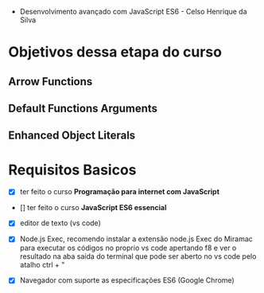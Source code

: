 * Desenvolvimento avançado com JavaScript ES6 - Celso Henrique da Silva

# Objetivos dessa etapa do curso

## Arrow Functions

## Default Functions Arguments

## Enhanced Object Literals

# Requisitos Basicos

- [x] ter feito o curso **Programação para internet com JavaScript**

- [] ter feito o curso **JavaScript ES6 essencial**

- [x] editor de texto (vs code) 

- [x] Node.js Exec, recomendo instalar a extensão node.js Exec do Miramac para executar os códigos no proprio vs code apertando f8 e ver o resultado na aba saída do terminal que pode ser aberto no vs code pelo atalho ctrl + "

- [x] Navegador com suporte as especificações ES6 (Google Chrome)
